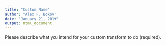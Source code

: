 ```yaml
---
title: "Custom Name"
author: "Alex F. Bokov"
date: "January 21, 2019"
output: html_document
---
```


Please describe what you intend for your custom transform to do (required).
